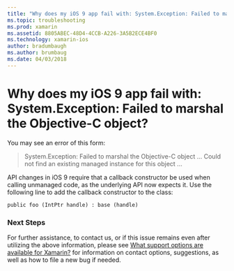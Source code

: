 ```yaml
---
title: "Why does my iOS 9 app fail with: System.Exception: Failed to marshal the Objective-C object?"
ms.topic: troubleshooting
ms.prod: xamarin
ms.assetid: 8805ABEC-48D4-4CCB-A226-3A5B2ECE4BF0
ms.technology: xamarin-ios
author: bradumbaugh
ms.author: brumbaug
ms.date: 04/03/2018
---
```


# Why does my iOS 9 app fail with: System.Exception: Failed to marshal the Objective-C object?

You may see an error of this form:

> System.Exception: Failed to marshal the Objective-C object ... Could not find an existing managed instance for this object ...

API changes in iOS 9 require that a callback constructor be used when calling unmanaged code, as the underlying API now expects it. Use the following line to add the callback constructor to the class: 

`public foo (IntPtr handle) : base (handle) ` 

### Next Steps

For further assistance, to contact us, or if this issue remains even after utilizing the above information, please see [What support options are available for Xamarin?](~/cross-platform/troubleshooting/support-options.md) for information on contact options, suggestions, as well as how to file a new bug if needed. 
